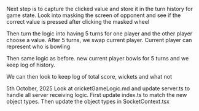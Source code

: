 Next step is to capture the clicked value and store it in the turn history for game state.
Look into masking the screen of opponent and see if the correct value is pressed after clicking the masked wheel

Then turn the logic into having 5 turns for one player and the other player choose a value.
After 5 turns, we swap current player. Current player can represent who is bowling

Then same logic as before. new current player bowls for 5 turns and we keep log of history.

We can then look to keep log of total score, wickets and what not


5th October, 2025
Look at cricketGameLogic.md and update server.ts to handle all server receiving logic.
First update index.ts to match the new object types. Then update the object types in SocketContext.tsx